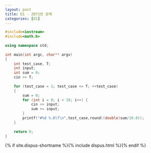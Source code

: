 ```yaml
---
layout: post
title: D1 - 2071번 문제
categories: [d1]
---
```


```cpp
#include<iostream>
#include<math.h>
 
using namespace std;
 
int main(int argc, char** argv)
{
    int test_case, T;
    int input;
    int sum = 0;
    cin >> T;
 
    for (test_case = 1; test_case <= T; ++test_case)
    {
        sum = 0;
        for (int i = 0; i < 10; i++) {
            cin >> input;
            sum += input;
        }
        printf("#%d %.0lf\n",test_case,round((double)sum/10.0));
    }
 
    return 0;
}
```

{% if site.dispus-shortname %}{% include dispus.html %}{% endif %}